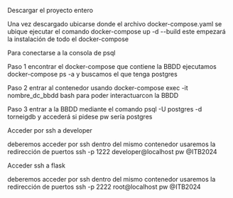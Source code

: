 Descargar el proyecto entero

Una vez descargado ubicarse donde el archivo docker-compose.yaml se ubique ejecutar el comando 
docker-compose up -d --build este empezará la instalación de todo el docker-compose

Para conectarse a la consola de psql

Paso 1 encontrar el docker-compose que contiene la BBDD
ejecutamos docker-compose ps -a y buscamos el que tenga postgres

Paso 2 entrar al contenedor usando docker-compose exec -it nombre_dc_bbdd bash
para poder interactuarcon la BBDD

Paso 3 entrar a la BBDD mediante el comando psql -U postgres -d torneigdb
y accederá si pidese pw sería postgres

Acceder por ssh a developer

deberemos acceder por ssh dentro del mismo contenedor usaremos la redirección de puertos
ssh -p 1222 developer@localhost pw @ITB2024

Acceder ssh a flask

deberemos acceder por ssh dentro del mismo contenedor usaremos la redirección de puertos
ssh -p 2222 root@localhost pw @ITB2024
